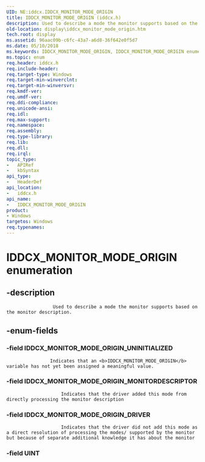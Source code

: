 ```yaml
---
UID: NE:iddcx.IDDCX_MONITOR_MODE_ORIGIN
title: IDDCX_MONITOR_MODE_ORIGIN (iddcx.h)
description: Used to describe a mode the monitor supports based on the monitor description.
old-location: display\iddcx_monitor_mode_origin.htm
tech.root: display
ms.assetid: 96aac09b-c6fc-43a7-a6d8-36f642e0f5d7
ms.date: 05/10/2018
ms.keywords: IDDCX_MONITOR_MODE_ORIGIN, IDDCX_MONITOR_MODE_ORIGIN enumeration [Display Devices], IDDCX_MONITOR_MODE_ORIGIN_DRIVER, IDDCX_MONITOR_MODE_ORIGIN_MONITORDESCRIPTOR, IDDCX_MONITOR_MODE_ORIGIN_UNINITIALIZED, display.iddcx_monitor_mode_origin, iddcx/IDDCX_MONITOR_MODE_ORIGIN, iddcx/IDDCX_MONITOR_MODE_ORIGIN_DRIVER, iddcx/IDDCX_MONITOR_MODE_ORIGIN_MONITORDESCRIPTOR, iddcx/IDDCX_MONITOR_MODE_ORIGIN_UNINITIALIZED
ms.topic: enum
req.header: iddcx.h
req.include-header: 
req.target-type: Windows
req.target-min-winverclnt: 
req.target-min-winversvr: 
req.kmdf-ver: 
req.umdf-ver: 
req.ddi-compliance: 
req.unicode-ansi: 
req.idl: 
req.max-support: 
req.namespace: 
req.assembly: 
req.type-library: 
req.lib: 
req.dll: 
req.irql: 
topic_type:
-	APIRef
-	kbSyntax
api_type:
-	HeaderDef
api_location:
-	iddcx.h
api_name:
-	IDDCX_MONITOR_MODE_ORIGIN
product:
- Windows
targetos: Windows
req.typenames: 
---
```


# IDDCX_MONITOR_MODE_ORIGIN enumeration


## -description



                     Used to describe a mode the monitor supports based on the monitor description.
                


## -enum-fields




### -field IDDCX_MONITOR_MODE_ORIGIN_UNINITIALIZED


                        
                    Indicates that an <b>IDDCX_MONITOR_MODE_ORIGIN</b> variable has not yet been assigned a meaningful value.


### -field IDDCX_MONITOR_MODE_ORIGIN_MONITORDESCRIPTOR


                        Indicates that the driver added this mode from directly processing the monitor description
                    


### -field IDDCX_MONITOR_MODE_ORIGIN_DRIVER


                        Indicates that the driver did not add this mode as a direct resolution of processing the modes/ supported by the monitor but because of separate additional knowledge it has about the monitor
                    


### -field UINT



